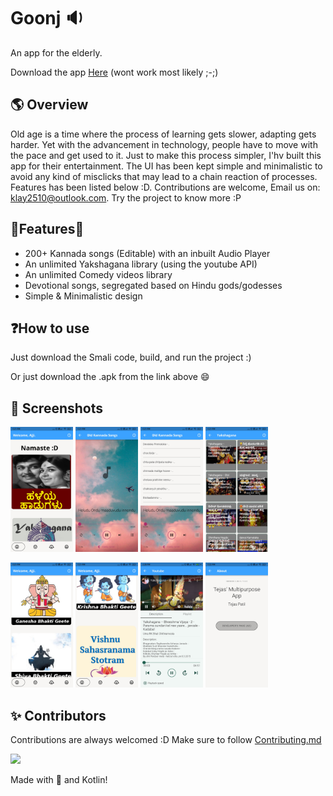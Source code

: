 # Goonj 🔉
 An app for the elderly.
 
 Download the app [Here](https://builder.andromo.com/projectV3/download/2335124/apk/)
 (wont work most likely ;-;)
 
##  🌎  Overview
Old age is a time where the process of learning gets slower, adapting gets harder. Yet with the advancement in technology, people have to move with the pace and get used to it. Just to make this process simpler, I'hv built this app for their entertainment. The UI has been kept simple and minimalistic to avoid any kind of misclicks that may lead to a chain reaction of processes. Features has been listed below :D. Contributions are welcome, Email us on: [klay2510@outlook.com](mailto:klay2510@outlook.com). Try the project to know more :P

## 🫧Features🫧
- 200+ Kannada songs (Editable) with an inbuilt Audio Player
- An unlimited Yakshagana library (using the youtube API)
- An unlimited Comedy videos library
- Devotional songs, segregated based on Hindu gods/godesses
- Simple & Minimalistic design
 
## ❓How to use
<p>
Just download the Smali code, build, and run the project :)
 </p>
 <p>
 Or just download the .apk from the link above 😄

## 📸 Screenshots
<p float="left">
  <img src="https://github.com/tejas2510/Goonj/blob/main/assets/flutter_assets/assets/Screenshot_2022-07-26-17-21-17-927_com.newandromo.dev1760297.app2335124.jpg?raw=true" width="100" />
  <img src="https://github.com/tejas2510/Goonj/blob/main/assets/flutter_assets/assets/Screenshot_2022-07-26-17-21-23-554_com.newandromo.dev1760297.app2335124.jpg?raw=true" width="100" /> 
  <img src="https://github.com/tejas2510/Goonj/blob/main/assets/flutter_assets/assets/Screenshot_2022-07-26-17-21-27-722_com.newandromo.dev1760297.app2335124.jpg?raw=true" width="100" />
 <img src="https://github.com/tejas2510/Goonj/blob/main/assets/flutter_assets/assets/Screenshot_2022-07-26-17-21-34-462_com.newandromo.dev1760297.app2335124.jpg?raw=true" width="100" />
</p>
<p float="left">
  <img src="https://github.com/tejas2510/Goonj/blob/main/assets/flutter_assets/assets/Screenshot_2022-07-26-17-21-43-681_com.newandromo.dev1760297.app2335124.jpg?raw=true" width="100" /> 
  <img src="https://github.com/tejas2510/Goonj/blob/main/assets/flutter_assets/assets/Screenshot_2022-07-26-17-21-56-316_com.newandromo.dev1760297.app2335124.jpg?raw=true" width="100" />
 <img src="https://github.com/tejas2510/Goonj/blob/main/assets/flutter_assets/assets/Screenshot_2022-07-25-14-28-02-165_com.newandromo.dev1760297.app2335124.jpg?raw=true" width="100" />
  <img src="https://github.com/tejas2510/Goonj/blob/main/assets/flutter_assets/assets/Screenshot_2022-07-26-17-22-00-527_com.newandromo.dev1760297.app2335124.jpg" width="100" /> 
</p>


## ✨ Contributors

Contributions are always welcomed :D Make sure to follow [Contributing.md](/CONTRIBUTING.md)

<a href="https://github.com/tejas2510/Goonj/graphs/contributors">
  <img src="https://contrib.rocks/image?repo=tejas2510/Goonj" />
</a>
<br>


Made with 💖 and Kotlin!
